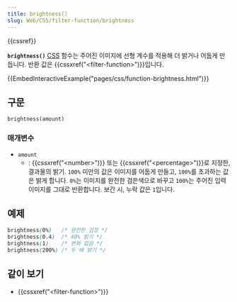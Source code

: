 ```yaml
---
title: brightness()
slug: Web/CSS/filter-function/brightness
---
```


{{cssref}}

**`brightness()`** [CSS](/ko/docs/Web/CSS) 함수는 주어진 이미지에 선형 계수를 적용해 더 밝거나 어둡게 만듭니다. 반환 값은 {{cssxref("&lt;filter-function&gt;")}}입니다.

{{EmbedInteractiveExample("pages/css/function-brightness.html")}}

## 구문

```
brightness(amount)
```

### 매개변수

- `amount`
  - : {{cssxref("&lt;number&gt;")}} 또는 {{cssxref("&lt;percentage&gt;")}}로 지정한, 결과물의 밝기. `100%` 미만의 값은 이미지를 어둡게 만들고, `100%`를 초과하는 값은 밝게 합니다. `0%`는 이미지를 완전한 검은색으로 바꾸고 `100%`는 주어진 입력 이미지를 그대로 반환합니다. 보간 시, 누락 값은 `1`입니다.

## 예제

```css
brightness(0%)   /* 완전한 검정 */
brightness(0.4)  /* 40% 밝기 */
brightness(1)    /* 변화 없음 */
brightness(200%) /* 두 배 밝기 */
```

## 같이 보기

- {{cssxref("&lt;filter-function&gt;")}}

